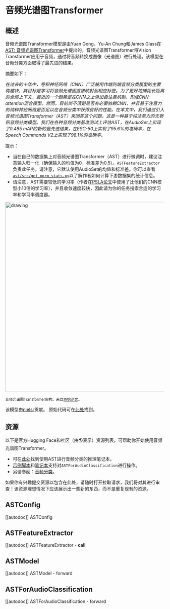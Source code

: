 <!--专有权利 2022 The HuggingFace Team.版权所有。

根据Apache许可证，版本2.0（“许可证”）进行许可；除非符合许可证的规定，否则你不得使用此文件。
你可以在以下网址获取许可证的副本
http://www.apache.org/licenses/LICENSE-2.0

除非适用法律要求或书面同意，根据许可证分发的软件是基于“AS IS”基础分发的，不附带任何担保或条件，无论是明示还是暗示。请查看许可证，了解特定语言的权限和限制。

⚠️请注意，此文件采用Markdown格式，但包含我们的文档生成器（类似于MDX）的特定句法，可能无法在Markdown查看器中正确呈现。-->

# 音频光谱图Transformer

## 概述

音频光谱图Transformer模型是由Yuan Gong，Yu-An Chung和James Glass在[AST: 音频光谱图Transformer](https://arxiv.org/abs/2104.01778)中提出的。音频光谱图Transformer将Vision Transformer应用于音频，通过将音频转换成图像（光谱图）进行处理。该模型在音频分类方面取得了最先进的结果。

摘要如下：

*在过去的十年中，卷积神经网络（CNN）广泛被用作端到端音频分类模型的主要构建块，其目标是学习将音频光谱图直接映射到相应标签。为了更好地捕捉长距离的全局上下文，最近的一个趋势是在CNN之上添加自注意机制，形成CNN-attention混合模型。然而，目前尚不清楚是否有必要依赖CNN，并且基于注意力的纯粹神经网络是否足以在音频分类中获得良好的性能。在本文中，我们通过引入音频光谱图Transformer（AST）来回答这个问题，这是一种基于纯注意力的无卷积音频分类模型。我们在各种音频分类基准测试上评估AST，在AudioSet上实现了0.485 mAP的新的最先进结果，在ESC-50上实现了95.6%的准确率，在Speech Commands V2上实现了98.1%的准确率。*

提示：

- 当在自己的数据集上对音频光谱图Transformer（AST）进行微调时，建议注意输入归一化（确保输入的均值为0，标准差为0.5）。`ASTFeatureExtractor`负责此任务。请注意，它默认使用AudioSet的均值和标准差。你可以查看[`ast/src/get_norm_stats.py`](https://github.com/YuanGongND/ast/blob/master/src/get_norm_stats.py)以了解作者如何计算下游数据集的统计信息。
- 请注意，AST需要较低的学习率（作者在[PSLA论文](https://arxiv.org/abs/2102.01243)中使用了比他们的CNN模型小10倍的学习率），并且收敛速度较快，因此请为你的任务搜索合适的学习率和学习率调度器。

<img src="https://huggingface.co/datasets/huggingface/documentation-images/resolve/main/transformers/model_doc/audio_spectogram_transformer_architecture.png"
alt="drawing" width="600"/>

<small>音频光谱图Transformer架构。来自<a href="https://arxiv.org/abs/2104.01778">原始论文</a>。</small>

该模型由[nielsr](https://huggingface.co/nielsr)贡献。
原始代码可在[此处](https://github.com/YuanGongND/ast)找到。

## 资源

以下是官方Hugging Face和社区（由🌎表示）资源列表，可帮助你开始使用音频光谱图Transformer。

<PipelineTag pipeline="audio-classification"/>

- 可在[此处](https://github.com/NielsRogge/Transformers-Tutorials/tree/master/AST)找到使用AST进行音频分类的推理笔记本。
- [示例脚本](https://github.com/huggingface/transformers/tree/main/examples/pytorch/audio-classification)和[笔记本](https://colab.research.google.com/github/huggingface/notebooks/blob/main/examples/audio_classification.ipynb)支持对`ASTForAudioClassification`进行操作。
- 另请参阅：[音频分类](../tasks/audio_classification)。

如果你有兴趣提交资源以包含在此处，请随时打开拉取请求，我们将对其进行审查！该资源理想情况下应该展示出一些新的东西，而不是重复现有的资源。

## ASTConfig

[[autodoc]] ASTConfig

## ASTFeatureExtractor

[[autodoc]] ASTFeatureExtractor
    - __call__

## ASTModel

[[autodoc]] ASTModel
    - forward

## ASTForAudioClassification

[[autodoc]] ASTForAudioClassification
    - forward